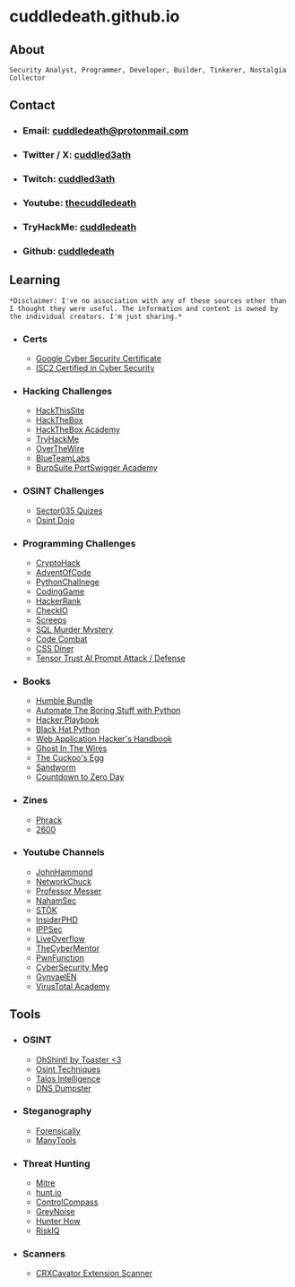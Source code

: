 # cuddledeath.github.io

## About
    Security Analyst, Programmer, Developer, Builder, Tinkerer, Nostalgia Collector
    
## Contact

* ### Email: cuddledeath@protonmail.com
* ### Twitter / X: [cuddled3ath](https://twitter.com/CuddleD3ath)
* ### Twitch: [cuddled3ath](https://www.twitch.tv/cuddled3ath/about)
* ### Youtube: [thecuddledeath](https://www.youtube.com/channel/UCzD3PWJX9_k4_RAJgBOrArw)
* ### TryHackMe: [cuddledeath](https://tryhackme.com/p/cuddledeath)
* ### Github: [cuddledeath](https://github.com/cuddledeath)

## Learning 
    *Disclaimer: I've no association with any of these sources other than I thought they were useful. The information and content is owned by the individual creators. I'm just sharing.*
    
* ### Certs
    * [Google Cyber Security Certificate](https://www.coursera.org/professional-certificates/google-cybersecurity)
    * [ISC2 Certified in Cyber Security](https://www.isc2.org/certifications/cc)

* ### Hacking Challenges
    * [HackThisSite](https://www.hackthissite.org/)
    * [HackTheBox](https://www.hackthebox.com/)
    * [HackTheBox Academy](https://academy.hackthebox.com/)
    * [TryHackMe](https://tryhackme.com/)
    * [OverTheWire](https://overthewire.org/)
    * [BlueTeamLabs](https://blueteamlabs.online/)
    * [BurpSuite PortSwigger Academy](https://portswigger.net/web-security)

* ### OSINT Challenges
    * [Sector035 Quizes](https://quiz.sector035.nl)
    * [Osint Dojo](https://www.osintdojo.com/)

* ### Programming Challenges
    * [CryptoHack](https://cryptohack.org/)
    * [AdventOfCode](https://adventofcode.com/)
    * [PythonChallnege](http://www.pythonchallenge.com/)
    * [CodingGame](https://www.codingame.com/start/)
    * [HackerRank](https://www.hackerrank.com/)
    * [CheckIO](https://checkio.org/)
    * [Screeps](https://screeps.com/)
    * [SQL Murder Mystery](https://mystery.knightlab.com/)
    * [Code Combat](https://codecombat.com/)
    * [CSS Diner](https://flukeout.github.io/)
    * [Tensor Trust AI Prompt Attack / Defense](https://tensortrust.ai/)

* ### Books
    * [Humble Bundle](https://humblebundle.com)
    * [Automate The Boring Stuff with Python](https://www.amazon.com/Automate-Boring-Stuff-Python-2nd/dp/1593279922/ref=sr_1_1?crid=34R2QOMBYX9W9&keywords=automate+the+boring+stuff+with+python&qid=1703770532&sprefix=automate+the+bo%2Caps%2C156&sr=8-1)
    * [Hacker Playbook](https://www.amazon.com/Hacker-Playbook-Practical-Penetration-Testing/dp/1494932636/ref=sr_1_1?crid=1E9INAUH5SDNH&keywords=hacker+playbook&qid=1703770587&sprefix=hacker+playbook%2Caps%2C128&sr=8-1)
    * [Black Hat Python](https://www.amazon.com/Black-Hat-Python-2nd-Programming/dp/1718501129/ref=sr_1_1?crid=2DSR7OH6BZ2I8&keywords=black+hat+python&qid=1703770662&sprefix=black+hat+python%2Caps%2C120&sr=8-1)
    * [Web Application Hacker's Handbook](https://www.amazon.com/Web-Application-Hackers-Handbook-Exploiting/dp/1118026470/ref=sr_1_4?crid=28JPSNHE45LV9&keywords=web+application&qid=1703770699&sprefix=web+application+%2Caps%2C126&sr=8-4)
    * [Ghost In The Wires](https://www.amazon.com/Ghost-Wires-Adventures-Worlds-Paperback/dp/B00EQC1S18/ref=sr_1_4?crid=2WVODGK05MPMT&keywords=ghost+in+the+wires&qid=1703770794&sprefix=ghost+in+the+wires%2Caps%2C120&sr=8-4)
    * [The Cuckoo's Egg](https://www.amazon.com/Cuckoos-Egg-Tracking-Computer-Espionage/dp/1416507787/ref=sr_1_1?crid=RLW26JDZT2L0&keywords=cuckoo%27s+nest+hacker&qid=1703770828&sprefix=cuckoos+nest+hacker%2Caps%2C325&sr=8-1)
    * [Sandworm](https://www.amazon.com/Sandworm-Cyberwar-Kremlins-Dangerous-Hackers/dp/0525564632/ref=sr_1_1?crid=8A33I30WSDUP&keywords=sandworm&qid=1703770887&sprefix=sandworm%2Caps%2C111&sr=8-1)
    * [Countdown to Zero Day](https://www.amazon.com/Countdown-Zero-Day-Stuxnet-Digital/dp/0770436196/ref=m_crc_dp_lf_d_t1_d_sccl_2_2/136-9326468-7667164?pd_rd_w=J6Jcx&content-id=amzn1.sym.76a0b561-a7b4-41dc-9467-a85a2fa27c1c&pf_rd_p=76a0b561-a7b4-41dc-9467-a85a2fa27c1c&pf_rd_r=BZ4SK8HJBYHCXSWDVYMK&pd_rd_wg=v9znb&pd_rd_r=6dd0a509-b2d1-4b51-ae6e-d7e3d3c345b7&pd_rd_i=0770436196&psc=1)

* ### Zines
    * [Phrack](http://www.phrack.org/)
    * [2600](https://www.2600.com/)

* ### Youtube Channels
    * [JohnHammond](https://www.youtube.com/@_JohnHammond)
    * [NetworkChuck](https://www.youtube.com/@NetworkChuck)
    * [Professor Messer](https://www.youtube.com/@professormesser)
    * [NahamSec](https://www.youtube.com/@NahamSec)
    * [STÖK](https://www.youtube.com/@STOKfredrik)
    * [InsiderPHD](https://www.youtube.com/@InsiderPhD)
    * [IPPSec](https://www.youtube.com/@ippsec)
    * [LiveOverflow](https://www.youtube.com/@LiveOverflow)
    * [TheCyberMentor](https://www.youtube.com/@TCMSecurityAcademy)
    * [PwnFunction](https://www.youtube.com/@PwnFunction)
    * [CyberSecurity Meg](https://www.youtube.com/@CybersecurityMeg)
    * [GynvaelEN](https://www.youtube.com/@GynvaelEN)
    * [VirusTotal Academy](https://www.youtube.com/playlist?list=PLO3ARB-zEuSOUZZkAd9r7PNXZagTQ6Y8x)

## Tools

* ### OSINT
    * [OhShint! by Toaster <3](https://ohshint.gitbook.io/oh-shint-its-a-blog/)
    * [Osint Techniques](https://www.osinttechniques.com/#)
    * [Talos Intelligence](https://talosintelligence.com)
    * [DNS Dumpster](https://dnsdumpster.com)
      
* ### Steganography
    * [Forensically](https://29a.ch/photo-forensics/#forensic-magnifier)
    * [ManyTools](https://manytools.org/)
      
* ### Threat Hunting
    * [Mitre](https://attack.mitre.org/)
    * [hunt.io](https://hunt.io)
    * [ControlCompass](https://controlcompass.github.io)
    * [GreyNoise](https://www.greynoise.io)
    * [Hunter How](https://hunter.how/)
    * [RiskIQ](https://community.riskiq.com/)
      
* ### Scanners
    * [CRXCavator Extension Scanner](https://crxcavator.io/)
